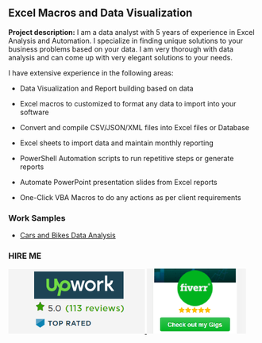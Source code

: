 ## Excel Macros and Data Visualization

**Project description:** 
I am a data analyst with 5 years of experience in Excel Analysis and Automation. I specialize in finding unique solutions to your business problems based on your data. I am very thorough with data analysis and can come up with very elegant solutions to your needs. 


I have extensive experience in the following areas:

  - Data Visualization and Report building based on data
  
  - Excel macros to customized to format any data to import into your software
  
  - Convert and compile CSV/JSON/XML files into Excel files or Database
  
  - Excel sheets to import data and maintain monthly reporting
  
  - PowerShell Automation scripts to run repetitive steps or generate reports
  
  - Automate PowerPoint presentation slides from Excel reports
  
  - One-Click VBA Macros to do any actions as per client requirements


### Work Samples

  - <a href="https://docs.google.com/spreadsheets/d/e/2PACX-1vTqHS4oHc_FYUJpTeVeDJgockSTlP6s_Epl2SGAs6GHtMg4YgWq4-2skpMgYCepMA/pubhtml?gid=1700159221&single=true" target="_blank">Cars and Bikes Data Analysis</a>



### HIRE ME

<p float="left">
  <a href="https://www.upwork.com/o/profiles/users/~01839791ddb1ede3fa/">
  <img src="images/UpworkJobs.png" alt="Kowshika Upwork Profile" width="275" />
  </a>
  
  <a href="https://www.fiverr.com/kowshikanagaraj/">
  <img src="images/FiverrGigs.png" alt="Kowshika Fiverr Gigs" width="200"/>
  </a>
</p>

